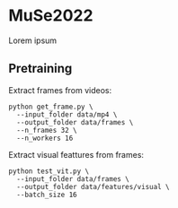 # MuSe2022

Lorem ipsum

## Pretraining

Extract frames from videos:

```
python get_frame.py \
  --input_folder data/mp4 \
  --output_folder data/frames \
  --n_frames 32 \
  --n_workers 16
```

Extract visual feattures from frames:

```
python test_vit.py \
  --input_folder data/frames \
  --output_folder data/features/visual \
  --batch_size 16
```
